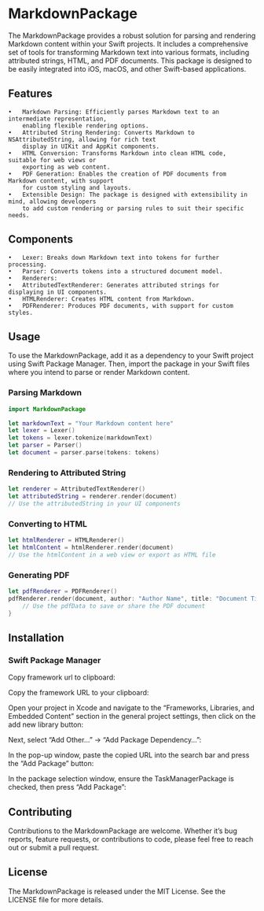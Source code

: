 # MarkdownPackage

The MarkdownPackage provides a robust solution for parsing and rendering Markdown content within your 
Swift projects. It includes a comprehensive set of tools for transforming Markdown text into various formats, 
including attributed strings, HTML, and PDF documents. This package is designed to be easily integrated into iOS, 
macOS, and other Swift-based applications.

## Features

	•	Markdown Parsing: Efficiently parses Markdown text to an intermediate representation, 
		enabling flexible rendering options.
	•	Attributed String Rendering: Converts Markdown to NSAttributedString, allowing for rich text 
		display in UIKit and AppKit components.
	•	HTML Conversion: Transforms Markdown into clean HTML code, suitable for web views or 
		exporting as web content.
	•	PDF Generation: Enables the creation of PDF documents from Markdown content, with support 
		for custom styling and layouts.
	•	Extensible Design: The package is designed with extensibility in mind, allowing developers 
		to add custom rendering or parsing rules to suit their specific needs.

## Components

	•	Lexer: Breaks down Markdown text into tokens for further processing.
	•	Parser: Converts tokens into a structured document model.
	•	Renderers:
	•	AttributedTextRenderer: Generates attributed strings for displaying in UI components.
	•	HTMLRenderer: Creates HTML content from Markdown.
	•	PDFRenderer: Produces PDF documents, with support for custom styles.

## Usage

To use the MarkdownPackage, add it as a dependency to your Swift project using Swift Package Manager. 
Then, import the package in your Swift files where you intend to parse or render Markdown content.

### Parsing Markdown

```Swift
import MarkdownPackage

let markdownText = "Your Markdown content here"
let lexer = Lexer()
let tokens = lexer.tokenize(markdownText)
let parser = Parser()
let document = parser.parse(tokens: tokens)
```

### Rendering to Attributed String

```Swift
let renderer = AttributedTextRenderer()
let attributedString = renderer.render(document)
// Use the attributedString in your UI components
```

### Converting to HTML

```Swift
let htmlRenderer = HTMLRenderer()
let htmlContent = htmlRenderer.render(document)
// Use the htmlContent in a web view or export as HTML file
```

### Generating PDF

```Swift
let pdfRenderer = PDFRenderer()
pdfRenderer.render(document, author: "Author Name", title: "Document Title") { pdfData in
    // Use the pdfData to save or share the PDF document
}
```
## Installation
### Swift Package Manager
Copy framework url to clipboard:

Copy the framework URL to your clipboard:

Open your project in Xcode and navigate to the “Frameworks, Libraries, and Embedded Content” 
section in the general project settings, then click on the add new library button:

Next, select “Add Other…” -> “Add Package Dependency…”:

In the pop-up window, paste the copied URL into the search bar and press the “Add Package” button:

In the package selection window, ensure the TaskManagerPackage is checked, then press “Add Package”:

## Contributing

Contributions to the MarkdownPackage are welcome. Whether it’s bug reports, feature requests, 
or contributions to code, please feel free to reach out or submit a pull request.

## License

The MarkdownPackage is released under the MIT License. See the LICENSE file for more details.
